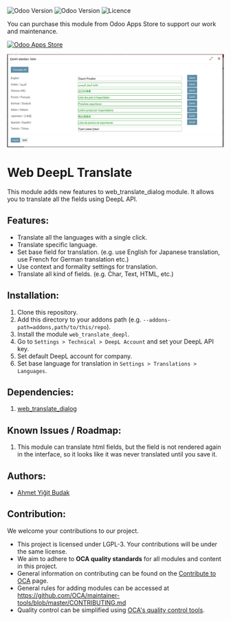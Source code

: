 
![Odoo Version](https://img.shields.io/badge/maturity-production/stable-green)  ![Odoo Version](https://img.shields.io/badge/odoo_version-12.0-blue)  ![Licence](https://img.shields.io/badge/licence-LGPL--3-lightgrey) 

You can purchase this module from Odoo Apps Store to support our work and maintenance.

[![Odoo Apps Store](https://img.shields.io/badge/Odoo%20Apps%20Store-714b67?style=for-the-badge)](https://apps.odoo.com/apps/modules/12.0/web_translate_deepl/)

![Odoo DeepL Translation](./static/description/usage.png)

# Web DeepL Translate

This module adds new features to web_translate_dialog module. It allows you to translate all the fields using DeepL API.

## Features:

- Translate all the languages with a single click.
- Translate specific language.
- Set base field for translation. (e.g. use English for Japanese translation, use French for German translation etc.)
- Use context and formality settings for translation.
- Translate all kind of fields. (e.g. Char, Text, HTML, etc.)

## Installation:

1. Clone this repository.
2. Add this directory to your addons path (e.g. `--addons-path=addons,path/to/this/repo`).
3. Install the module `web_translate_deepl`.
4. Go to `Settings > Technical > DeepL Account` and set your DeepL API key.
5. Set default DeepL account for company.
6. Set base language for translation in `Settings > Translations > Languages`.

## Dependencies:
1. [web_translate_dialog](https://odoo-community.org/shop/web-translate-dialog-2813#attr=7720)

## Known Issues / Roadmap:
1. This module can translate html fields, but the field is not rendered again in the interface, so it looks like it was never translated until you save it.

## Authors:

- [Ahmet Yiğit Budak](https://github.com/yibudak)

## Contribution:

We welcome your contributions to our project.

- This project is licensed under LGPL-3. Your contributions will be under the same license.
- We aim to adhere to **OCA quality standards** for all modules and content in this project.
- General information on contributing can be found on the [Contribute to OCA](https://odoo-community.org/page/Contribute) page.
- General rules for adding modules can be accessed at https://github.com/OCA/maintainer-tools/blob/master/CONTRIBUTING.md
- Quality control can be simplified using [OCA's quality control tools](https://github.com/OCA/maintainer-quality-tools).
